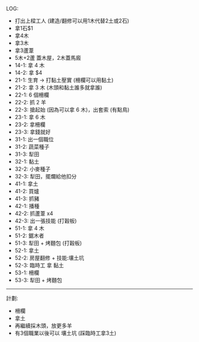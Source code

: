 

LOG:
- 打出上樑工人 (建造/翻修可以用1木代替2土或2石)
- 拿1石$1
- 拿4木
- 拿3木
- 拿3蘆葦
- 5木+2蘆 蓋木屋，2木蓋馬廄
- 14-1: 拿 4 木
- 14-2: 拿 $4 
- 21-1: 生育 → 打黏土壓實 (柵欄可以用黏土)
- 21-2: 拿 3 木 (木頭和黏土誰多就拿誰)
- 22-1: 6 個柵欄
- 22-2: 抓 2 羊
- 22-3: 搶起始 (因為可以拿 6 木)，出套索 (有點鳥)
- 23-1: 拿 6 木
- 23-2: 拿柵欄
- 23-3: 拿錢就好
- 31-1: 出一個職位
- 31-2: 蔬菜種子
- 31-3: 犁田
- 32-1: 黏土
- 32-2: 小麥種子
- 32-3: 犁田，擺爛給他扣分
- 41-1: 拿土
- 41-2: 買爐
- 41-3: 抓豬
- 42-1: 播種
- 42-2: 抓蘆葦 x4
- 42-3: 出一張技能 (打穀板)
- 51-1: 拿 4 木
- 51-2: 鋸木者
- 51-3: 犁田 + 烤麵包 (打穀板)
- 52-1: 拿土
- 52-2: 房屋翻修 + 技能:壤土坑
- 52-3: 臨時工 拿 黏土
- 53-1: 柵欄
- 53-3: 犁田 + 烤麵包

---

計劃: 
- 柵欄
- 拿土
- 再繼續採木頭，放更多羊
- 有3個職業以後可以 壤土坑 (踩臨時工拿3土)
